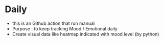 # Daily
- this is an Github action that run manual
- Purpose : to keep tracking Mood / Emotional daily
- Create visual data like heatmap indicated with mood level (by python)
